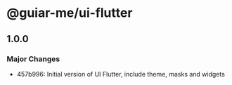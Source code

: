 # @guiar-me/ui-flutter

## 1.0.0

### Major Changes

- 457b996: Initial version of UI Flutter, include theme, masks and widgets
